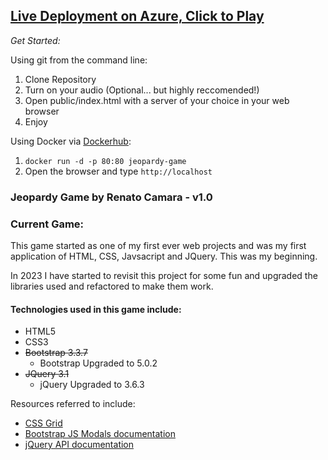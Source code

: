 ## [Live Deployment on Azure, Click to Play](https://jeopardy-game.azurewebsites.net)

*Get Started:*

Using git from the command line:

 1. Clone Repository
 2. Turn on your audio (Optional... but highly reccomended!)
 3. Open public/index.html with a server of your choice in your web browser
 4. Enjoy

Using Docker via [Dockerhub](https://hub.docker.com/repository/docker/renatocamara/jeopardy-game):

1. `docker run -d -p 80:80 jeopardy-game` 
2. Open the browser and type `http://localhost`

### Jeopardy Game by Renato Camara - v1.0

### Current Game:

This game started as one of my first ever web projects and was my first application of HTML, CSS, Javsacript and JQuery. This was my beginning. 

In 2023 I have started to revisit this project for some fun and upgraded the libraries used and refactored to make them work.

#### Technologies used in this game include:

 * HTML5
 * CSS3
 * ~~Bootstrap 3.3.7~~
    * Bootstrap Upgraded to 5.0.2
 * ~~JQuery 3.1~~
    * jQuery Upgraded to 3.6.3

Resources referred to include:

* [CSS Grid](https://developer.mozilla.org/en-US/docs/Web/CSS/CSS_Grid_Layout)
* [Bootstrap JS Modals documentation](https://getbootstrap.com/javascript/#modals)
* [jQuery API documentation](https://api.jquery.com/)